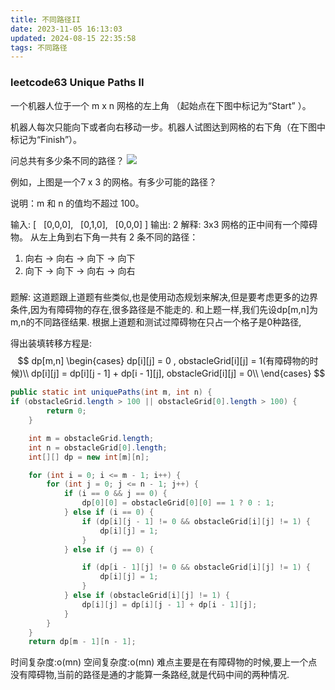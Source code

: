 ```yaml
---
title: 不同路径II
date: 2023-11-05 16:13:03
updated: 2024-08-15 22:35:58
tags: 不同路径
---
```

### leetcode63 Unique Paths II

一个机器人位于一个 m x n 网格的左上角 （起始点在下图中标记为“Start” ）。

机器人每次只能向下或者向右移动一步。机器人试图达到网格的右下角（在下图中标记为“Finish”）。

问总共有多少条不同的路径？
![](http://wxwwt-oss.oss-cn-hangzhou.aliyuncs.com/article_picture/%E4%B8%8D%E5%90%8C%E8%B7%AF%E5%BE%84/robot_maze.png)


例如，上图是一个7 x 3 的网格。有多少可能的路径？

说明：m 和 n 的值均不超过 100。

输入:
[
  [0,0,0],
  [0,1,0],
  [0,0,0]
]
输出: 2
解释:
3x3 网格的正中间有一个障碍物。
从左上角到右下角一共有 2 条不同的路径：
1. 向右 -> 向右 -> 向下 -> 向下
2. 向下 -> 向下 -> 向右 -> 向右


###
题解:
这道题跟上道题有些类似,也是使用动态规划来解决,但是要考虑更多的边界条件,因为有障碍物的存在,很多路径是不能走的.
和上题一样,我们先设dp[m,n]为m,n的不同路径结果.
根据上道题和测试过障碍物在只占一个格子是0种路径,


得出装填转移方程是:
$$
dp[m,n]
\begin{cases}
dp[i][j] = 0 , obstacleGrid[i][j] = 1(有障碍物的时候)\\
dp[i][j] = dp[i][j - 1] + dp[i - 1][j], obstacleGrid[i][j] = 0\\
\end{cases}
$$

```java
public static int uniquePaths(int m, int n) {
if (obstacleGrid.length > 100 || obstacleGrid[0].length > 100) {
        return 0;
    }

    int m = obstacleGrid.length;
    int n = obstacleGrid[0].length;
    int[][] dp = new int[m][n];

    for (int i = 0; i <= m - 1; i++) {
        for (int j = 0; j <= n - 1; j++) {
            if (i == 0 && j == 0) {
                dp[0][0] = obstacleGrid[0][0] == 1 ? 0 : 1;
            } else if (i == 0) {
                if (dp[i][j - 1] != 0 && obstacleGrid[i][j] != 1) {
                    dp[i][j] = 1;
                }
            } else if (j == 0) {

                if (dp[i - 1][j] != 0 && obstacleGrid[i][j] != 1) {
                    dp[i][j] = 1;
                }
            } else if (obstacleGrid[i][j] != 1) {
                dp[i][j] = dp[i][j - 1] + dp[i - 1][j];
            }
        }
    }
    return dp[m - 1][n - 1];
```
时间复杂度:o(mn)
空间复杂度:o(mn)
难点主要是在有障碍物的时候,要上一个点没有障碍物,当前的路径是通的才能算一条路经,就是代码中间的两种情况.
